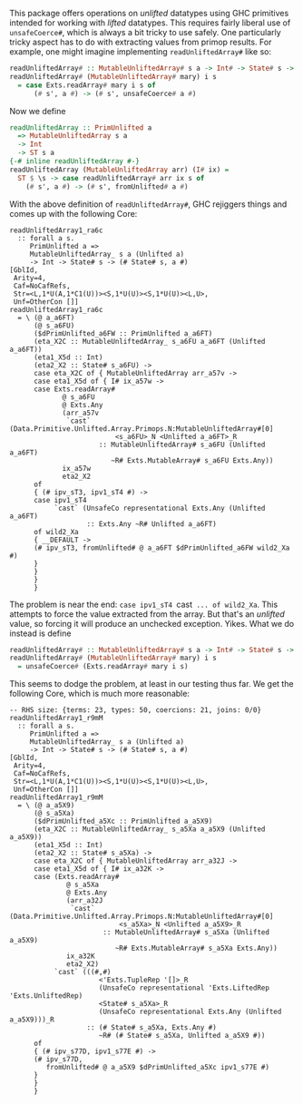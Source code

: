 This package offers operations on *unlifted* datatypes using GHC primitives
intended for working with *lifted* datatypes. This requires fairly liberal use
of `unsafeCoerce#`, which is always a bit tricky to use safely. One
particularly tricky aspect has to do with extracting values from primop
results. For example, one might imagine implementing `readUnliftedArray#` like
so:

```haskell
readUnliftedArray# :: MutableUnliftedArray# s a -> Int# -> State# s -> (# State# s, a #)
readUnliftedArray# (MutableUnliftedArray# mary) i s
  = case Exts.readArray# mary i s of
      (# s', a #) -> (# s', unsafeCoerce# a #)
```

Now we define

```haskell
readUnliftedArray :: PrimUnlifted a
  => MutableUnliftedArray s a
  -> Int
  -> ST s a
{-# inline readUnliftedArray #-}
readUnliftedArray (MutableUnliftedArray arr) (I# ix) =
  ST $ \s -> case readUnliftedArray# arr ix s of
    (# s', a #) -> (# s', fromUnlifted# a #)
```

With the above definition of `readUnliftedArray#`, GHC rejiggers things and comes
up with the following Core:

```
readUnliftedArray1_ra6c
  :: forall a s.
     PrimUnlifted a =>
     MutableUnliftedArray_ s a (Unlifted a)
     -> Int -> State# s -> (# State# s, a #)
[GblId,
 Arity=4,
 Caf=NoCafRefs,
 Str=<L,1*U(A,1*C1(U))><S,1*U(U)><S,1*U(U)><L,U>,
 Unf=OtherCon []]
readUnliftedArray1_ra6c
  = \ (@ a_a6FT)
      (@ s_a6FU)
      ($dPrimUnlifted_a6FW :: PrimUnlifted a_a6FT)
      (eta_X2C :: MutableUnliftedArray_ s_a6FU a_a6FT (Unlifted a_a6FT))
      (eta1_X5d :: Int)
      (eta2_X2 :: State# s_a6FU) ->
      case eta_X2C of { MutableUnliftedArray arr_a57v ->
      case eta1_X5d of { I# ix_a57w ->
      case Exts.readArray#
             @ s_a6FU
             @ Exts.Any
             (arr_a57v
              `cast` (Data.Primitive.Unlifted.Array.Primops.N:MutableUnliftedArray#[0]
                          <s_a6FU>_N <Unlifted a_a6FT>_R
                      :: MutableUnliftedArray# s_a6FU (Unlifted a_a6FT)
                         ~R# Exts.MutableArray# s_a6FU Exts.Any))
             ix_a57w
             eta2_X2
      of
      { (# ipv_sT3, ipv1_sT4 #) ->
      case ipv1_sT4
           `cast` (UnsafeCo representational Exts.Any (Unlifted a_a6FT)
                   :: Exts.Any ~R# Unlifted a_a6FT)
      of wild2_Xa
      { __DEFAULT ->
      (# ipv_sT3, fromUnlifted# @ a_a6FT $dPrimUnlifted_a6FW wild2_Xa #)
      }
      }
      }
      }
```

The problem is near the end: `case ipv1_sT4 `cast` ... of wild2_Xa`. This
attempts to force the value extracted from the array. But that's an *unlifted*
value, so forcing it will produce an unchecked exception. Yikes. What we do
instead is define

```haskell
readUnliftedArray# :: MutableUnliftedArray# s a -> Int# -> State# s -> (# State# s, a #)
readUnliftedArray# (MutableUnliftedArray# mary) i s
  = unsafeCoerce# (Exts.readArray# mary i s)
```

This seems to dodge the problem, at least in our testing thus far. We get the
following Core, which is much more reasonable:

```
-- RHS size: {terms: 23, types: 50, coercions: 21, joins: 0/0}
readUnliftedArray1_r9mM
  :: forall a s.
     PrimUnlifted a =>
     MutableUnliftedArray_ s a (Unlifted a)
     -> Int -> State# s -> (# State# s, a #)
[GblId,
 Arity=4,
 Caf=NoCafRefs,
 Str=<L,1*U(A,1*C1(U))><S,1*U(U)><S,1*U(U)><L,U>,
 Unf=OtherCon []]
readUnliftedArray1_r9mM
  = \ (@ a_a5X9)
      (@ s_a5Xa)
      ($dPrimUnlifted_a5Xc :: PrimUnlifted a_a5X9)
      (eta_X2C :: MutableUnliftedArray_ s_a5Xa a_a5X9 (Unlifted a_a5X9))
      (eta1_X5d :: Int)
      (eta2_X2 :: State# s_a5Xa) ->
      case eta_X2C of { MutableUnliftedArray arr_a32J ->
      case eta1_X5d of { I# ix_a32K ->
      case (Exts.readArray#
              @ s_a5Xa
              @ Exts.Any
              (arr_a32J
               `cast` (Data.Primitive.Unlifted.Array.Primops.N:MutableUnliftedArray#[0]
                           <s_a5Xa>_N <Unlifted a_a5X9>_R
                       :: MutableUnliftedArray# s_a5Xa (Unlifted a_a5X9)
                          ~R# Exts.MutableArray# s_a5Xa Exts.Any))
              ix_a32K
              eta2_X2)
           `cast` (((#,#)
                      <'Exts.TupleRep '[]>_R
                      (UnsafeCo representational 'Exts.LiftedRep 'Exts.UnliftedRep)
                      <State# s_a5Xa>_R
                      (UnsafeCo representational Exts.Any (Unlifted a_a5X9)))_R
                   :: (# State# s_a5Xa, Exts.Any #)
                      ~R# (# State# s_a5Xa, Unlifted a_a5X9 #))
      of
      { (# ipv_s77D, ipv1_s77E #) ->
      (# ipv_s77D,
         fromUnlifted# @ a_a5X9 $dPrimUnlifted_a5Xc ipv1_s77E #)
      }
      }
      }
```
